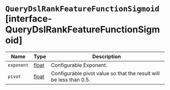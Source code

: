 # `QueryDslRankFeatureFunctionSigmoid` [interface-QueryDslRankFeatureFunctionSigmoid]

| Name | Type | Description |
| - | - | - |
| `exponent` | [float](./float.md) | Configurable Exponent. |
| `pivot` | [float](./float.md) | Configurable pivot value so that the result will be less than 0.5. |
